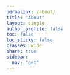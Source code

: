 ```yaml
---
permalink: /about/
title: "About"
layout: single
author_profile: false
toc: false
toc_sticky: false
classes: wide
share: true
sidebar:
  nav: "get"
---
```


